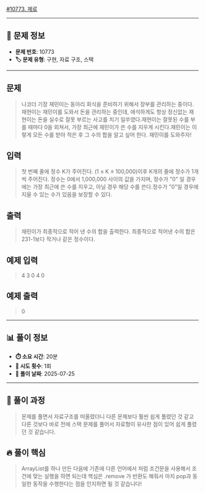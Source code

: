 [#10773. 제로](https://www.acmicpc.net/problem/10773)
<img src="https://static.solved.ac/tier_small/7.svg" width="16" height="16">

---

## 📍 문제 정보

- **문제 번호**: 10773
- **🏷️ 문제 유형**: 구현, 자료 구조, 스택

---

## 문제

> 나코더 기장 재민이는 동아리 회식을 준비하기 위해서 장부를 관리하는 중이다.재현이는 재민이를 도와서 돈을 관리하는 중인데, 애석하게도 항상 정신없는 재현이는 돈을 실수로 잘못 부르는 사고를 치기 일쑤였다.재현이는 잘못된 수를 부를 때마다 0을 외쳐서, 가장 최근에 재민이가 쓴 수를 지우게 시킨다.재민이는 이렇게 모든 수를 받아 적은 후 그 수의 합을 알고 싶어 한다. 재민이를 도와주자!

## 입력

> 첫 번째 줄에 정수 K가 주어진다. (1 ≤ K ≤ 100,000)이후 K개의 줄에 정수가 1개씩 주어진다. 정수는 0에서 1,000,000 사이의 값을 가지며, 정수가 "0" 일 경우에는 가장 최근에 쓴 수를 지우고, 아닐 경우 해당 수를 쓴다.정수가 "0"일 경우에 지울 수 있는 수가 있음을 보장할 수 있다.

## 출력

> 재민이가 최종적으로 적어 낸 수의 합을 출력한다. 최종적으로 적어낸 수의 합은 231-1보다 작거나 같은 정수이다.

## 예제 입력

> 4
3
0
4
0

## 예제 출력

> 0

---

## 📊 풀이 정보

- **⏱️ 소요 시간**: 20분
- **🔄 시도 횟수**: 1회
- **📅 풀이 날짜**: 2025-07-25

---

## 💭 풀이 과정

> 문제를 풀면서 자료구조를 떠올렸더니 다른 문제보다 훨씬 쉽게 풀렸던 것 같고
다른 것보다 바로 전에 스택 문제를 풀어서 자료형이 유사한 점이 있어 쉽게 풀렸던 것 같습니다.

## 🔥 풀이 핵심

> ArrayList를 하나 만든 다음에 기존에 다른 언어에서 처럼 조건문을 사용해서 
조건에 맞는 실행을 하면 되는데 핵심은 .remove 가 반환도 해줘서 마치 pop과 동일한
동작을 수행한다는 점을 인지하면 될 것 같습니다!
